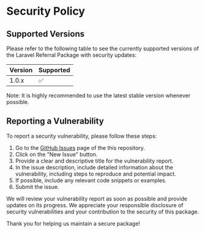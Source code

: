 # Security Policy

## Supported Versions

Please refer to the following table to see the currently supported versions of the Laravel Referral Package with security updates:

| Version | Supported          |
| ------- | ------------------ |
| 1.0.x   | :white_check_mark: |

Note: It is highly recommended to use the latest stable version whenever possible.

## Reporting a Vulnerability

To report a security vulnerability, please follow these steps:

1. Go to the [GitHub Issues](https://github.com/olakunlevpn/laravel-referral/issues) page of the this repository.
2. Click on the "New Issue" button.
3. Provide a clear and descriptive title for the vulnerability report.
4. In the issue description, include detailed information about the vulnerability, including steps to reproduce and potential impact.
5. If possible, include any relevant code snippets or examples.
6. Submit the issue.

We will review your vulnerability report as soon as possible and provide updates on its progress. We appreciate your responsible disclosure of security vulnerabilities and your contribution to the security of this package.

Thank you for helping us maintain a secure package!
